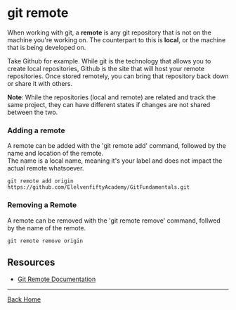 # git remote
When working with git, a **remote** is any git repository that is not on the machine you're working on.  The counterpart to this is **local**, or the machine that is being developed on.  

Take Github for example.  While git is the technology that allows you to create local repositories, Github is the site that will host your remote repositories.  Once stored remotely, you can bring that repository back down or share it with others.

**Note**:  While the repositories (local and remote) are related and track the same project, they can have different states if changes are not shared between the two.

### Adding a remote
A remote can be added with the 'git remote add' command, followed by the name and location of the remote.  
The name is a local name, meaning it's your label and does not impact the actual remote whatsoever.
```
git remote add origin https://github.com/ElelvenfiftyAcademy/GitFundamentals.git
```

### Removing a Remote
A remote can be removed with the 'git remote remove' command, follwed by the name of the remote.
```
git remote remove origin
```

## Resources
- [Git Remote Documentation](https://git-scm.com/docs/git-remote)
___
[Back Home](../README.md)
